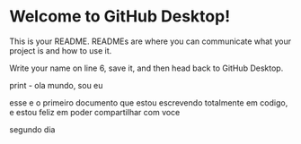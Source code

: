 # Welcome to GitHub Desktop!

This is your README. READMEs are where you can communicate what your project is and how to use it.

Write your name on line 6, save it, and then head back to GitHub Desktop.


print - ola mundo, sou eu

esse e o primeiro documento que estou escrevendo totalmente em codigo, e estou feliz em poder compartilhar com voce

segundo dia